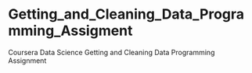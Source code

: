 # Getting_and_Cleaning_Data_Programming_Assigment
Coursera Data Science Getting and Cleaning Data Programming Assignment
